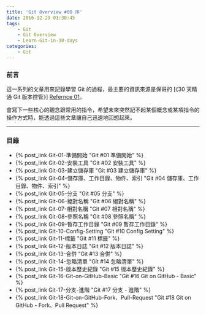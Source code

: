 ```yaml
---
title: 'Git Overview #00 序'
date: 2016-12-29 01:30:45
tags: 
    - Git
    - Git Overview
    - Learn-Git-in-30-days
categories:
    - Git
---
```

### 前言

這一系列的文章用來記錄學習 Git 的過程，最主要的資訊來源是保哥的 [《30 天精通 Git 版本控管》] [Refernce 01]。

會寫下一些核心的觀念跟常用的指令，希望未來突然記不起某個概念或某項指令的操作方式時，能透過這些文章讓自己迅速地回想起來。

[Refernce 01]: https://github.com/doggy8088/Learn-Git-in-30-days

<!-- more -->

---

### 目錄

- {% post_link Git-01-準備開始 "Git #01 準備開始" %}
- {% post_link Git-02-安裝工具 "Git #02 安裝工具" %}
- {% post_link Git-03-建立儲存庫 "Git #03 建立儲存庫" %}
- {% post_link Git-04-儲存庫、工作目錄、物件、索引 "Git #04 儲存庫、工作目錄、物件、索引" %}
- {% post_link Git-05-分支 "Git #05 分支" %}
- {% post_link Git-06-絕對名稱 "Git #06 絕對名稱" %}
- {% post_link Git-07-相對名稱 "Git #07 相對名稱" %}
- {% post_link Git-08-參照名稱 "Git #08 參照名稱" %}
- {% post_link Git-09-暫存工作目錄 "Git #09 暫存工作目錄" %}
- {% post_link Git-10-Config-Setting "Git #10 Config Setting" %}
- {% post_link Git-11-標籤 "Git #11 標籤" %}
- {% post_link Git-12-版本日誌 "Git #12 版本日誌" %}
- {% post_link Git-13-合併 "Git #13 合併" %}
- {% post_link Git-14-忽略清單 "Git #14 忽略清單" %}
- {% post_link Git-15-版本歷史紀錄 "Git #15 版本歷史紀錄" %}
- {% post_link Git-16-Git-on-GitHub-Basic "Git #16 Git on GitHub - Basic" %}
- {% post_link Git-17-分支-進階 "Git #17 分支 - 進階" %}
- {% post_link Git-18-Git-on-GitHub-Fork、Pull-Request "Git #18 Git on GitHub - Fork、Pull Request" %}
